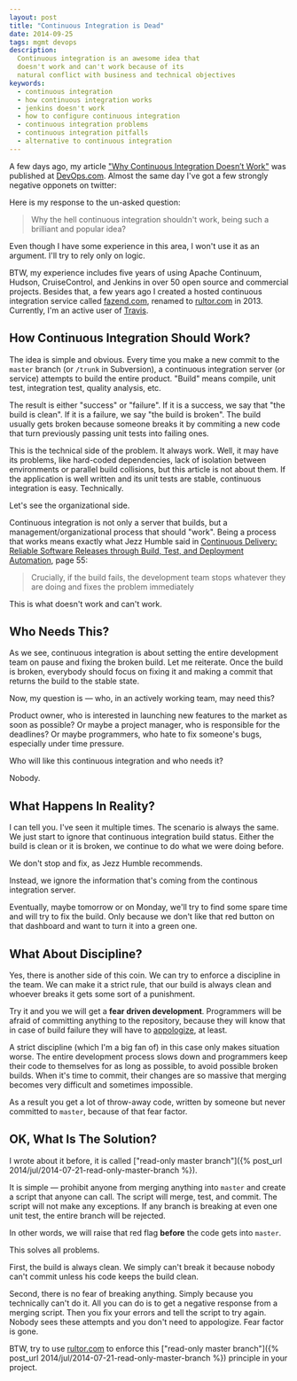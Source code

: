 ```yaml
---
layout: post
title: "Continuous Integration is Dead"
date: 2014-09-25
tags: mgmt devops
description:
  Continuous integration is an awesome idea that
  doesn't work and can't work because of its
  natural conflict with business and technical objectives
keywords:
  - continuous integration
  - how continuous integration works
  - jenkins doesn't work
  - how to configure continuous integration
  - continuous integration problems
  - continuous integration pitfalls
  - alternative to continuous integration
---
```


A few days ago, my article
["Why Continuous Integration Doesn’t Work"](http://devops.com/blogs/continuous-integration-doesnt-work/)
was published at [DevOps.com](http://www.devops.com). Almost the same
day I've got a few strongly negative opponets on twitter:

Here is my response to the un-asked question:

> Why the hell continuous integration shouldn't work, being such a brilliant and popular idea?

Even though I have some experience in this area, I won't use it as an argument.
I'll try to rely only on logic.

BTW, my experience includes five years of using
Apache Continuum, Hudson, CruiseControl, and Jenkins in over 50 open
source and commercial projects. Besides that,
a few years ago I created a hosted continuous integration service called
[fazend.com](http://www.fazend.com),
renamed to [rultor.com](http://www.rultor.com) in 2013.
Currently, I'm an active user of [Travis](http://www.travis-ci.org).

## How Continuous Integration Should Work?

The idea is simple and obvious. Every time you make a new commit
to the `master` branch (or `/trunk` in Subversion), a continuous integration
server (or service) attempts to build the entire product. "Build" means
compile, unit test, integration test, quality analysis, etc.

The result is either "success" or "failure". If it is a success, we
say that "the build is clean". If it is a failure, we say "the build is broken".
The build usually gets broken because someone breaks it by
commiting a new code that turn previously passing unit tests
into failing ones.

This is the technical side of the problem. It always work. Well,
it may have its problems, like hard-coded dependencies, lack of isolation between
environments or parallel build collisions, but this article is not about them.
If the application is well written and its unit tests are stable,
continuous integration is easy. Technically.

Let's see the organizational side.

Continuous integration is not only a server that builds, but a
management/organizational process that should "work". Being a process
that works means exactly what Jezz Humble said in
[Continuous Delivery: Reliable Software Releases through Build, Test, and Deployment Automation](http://www.amazon.com/gp/product/0321601912/ref=as_li_tl?ie=UTF8&camp=1789&creative=390957&creativeASIN=0321601912&linkCode=as2&tag=yegor256com-20&linkId=GKWBKGZUJGJLFMHE),
page 55:

> Crucially, if the build fails, the development team
stops whatever they are doing and fixes the problem immediately

This is what doesn't work and can't work.

## Who Needs This?

As we see, continuous integration is about setting the entire
development team on pause and fixing the broken build. Let me
reiterate. Once the build is broken, everybody should focus
on fixing it and making a commit that returns the build to
the stable state.

Now, my question is &mdash; who, in an actively working team, may need this?

Product owner, who is interested in launching new features to the market
as soon as possible? Or maybe a project manager, who is responsible for
the deadlines? Or maybe programmers, who hate to fix someone's bugs,
especially under time pressure.

Who will like this continuous integration and who needs it?

Nobody.

## What Happens In Reality?

I can tell you. I've seen it multiple times. The scenario is always
the same. We just start to ignore that continuous integration
build status. Either the build is clean or it is broken, we continue
to do what we were doing before.

We don't stop and fix, as Jezz Humble recommends.

Instead, we ignore the information that's
coming from the continous integration server.

Eventually, maybe tomorrow or on Monday, we'll try to find some spare time
and will try to fix the build. Only because we don't like that red button
on that dashboard and want to turn it into a green one.

## What About Discipline?

Yes, there is another side of this coin. We can try to enforce
a discipline in the team. We can make it a strict rule, that our
build is always clean and whoever breaks it gets some sort of
a punishment.

Try it and you we will get a **fear driven development**. Programmers
will be afraid of committing anything to the repository, because
they will know that in case of build failure they will have to
[appologize](http://programmers.stackexchange.com/questions/79041), at least.

A strict discipline (which I'm a big fan of) in this case only
makes situation worse. The entire development process slows
down and programmers keep their code to themselves for as long as
possible, to avoid possible broken builds. When it's time to commit,
their changes are so massive that merging becomes very difficult and
sometimes impossible.

As a result you get a lot of throw-away code, written by someone
but never committed to `master`, because of that fear factor.

## OK, What Is The Solution?

I wrote about it before, it is called
["read-only master branch"]({% post_url 2014/jul/2014-07-21-read-only-master-branch %}).

It is simple &mdash; prohibit anyone from merging anything
into `master` and create a script that anyone can call. The script will
merge, test, and commit. The script will not make any exceptions.
If any branch is breaking at even one unit test, the entire branch will be rejected.

In other words, we will raise that red flag **before** the code
gets into `master`.

This solves all problems.

First, the build is always clean. We simply can't break it because
nobody can't commit unless his code keeps the build clean.

Second, there is no fear of breaking anything. Simply because you technically can't
do it. All you can do is to get a negative response from a merging script. Then
you fix your errors and tell the script to try again. Nobody sees these
attempts and you don't need to appologize. Fear factor is gone.

BTW, try to use [rultor.com](http://www.rultor.com) to enforce this
["read-only master branch"]({% post_url 2014/jul/2014-07-21-read-only-master-branch %})
principle in your project.
